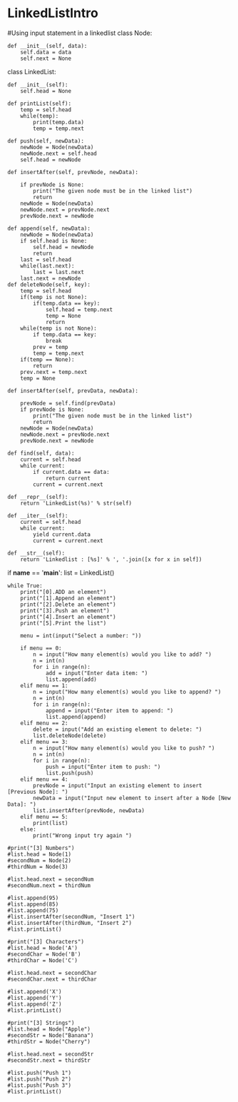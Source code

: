 # LinkedListIntro
#Using input statement in a linkedlist
class Node:

    def __init__(self, data):
        self.data = data
        self.next = None

class LinkedList:

    def __init__(self):
        self.head = None

    def printList(self):
        temp = self.head
        while(temp):
            print(temp.data)
            temp = temp.next

    def push(self, newData):
        newNode = Node(newData)
        newNode.next = self.head
        self.head = newNode

    def insertAfter(self, prevNode, newData):

        if prevNode is None:
            print("The given node must be in the linked list")
            return
        newNode = Node(newData)
        newNode.next = prevNode.next
        prevNode.next = newNode

    def append(self, newData):
        newNode = Node(newData)
        if self.head is None:
            self.head = newNode
            return
        last = self.head
        while(last.next):
            last = last.next
        last.next = newNode
    def deleteNode(self, key):
        temp = self.head
        if(temp is not None):
            if(temp.data == key):
                self.head = temp.next
                temp = None
                return
        while(temp is not None):
            if temp.data == key:
                break
            prev = temp
            temp = temp.next
        if(temp == None):
            return
        prev.next = temp.next
        temp = None

    def insertAfter(self, prevData, newData):

        prevNode = self.find(prevData)
        if prevNode is None:
            print("The given node must be in the linked list")
            return
        newNode = Node(newData)
        newNode.next = prevNode.next
        prevNode.next = newNode

    def find(self, data):
        current = self.head
        while current:
            if current.data == data:
                return current
            current = current.next

    def __repr__(self):
        return 'LinkedList(%s)' % str(self)

    def __iter__(self):
        current = self.head
        while current:
            yield current.data
            current = current.next

    def __str__(self):
        return 'Linkedlist : [%s]' % ', '.join([x for x in self])


if __name__ == '__main__':
    list = LinkedList()

    while True:
        print("[0].ADD an element")
        print("[1].Append an element")
        print("[2].Delete an element")
        print("[3].Push an element")
        print("[4].Insert an element")
        print("[5].Print the list")

        menu = int(input("Select a number: "))

        if menu == 0:
            n = input("How many element(s) would you like to add? ")
            n = int(n)
            for i in range(n):
                add = input("Enter data item: ")
                list.append(add)
        elif menu == 1:
            n = input("How many element(s) would you like to append? ")
            n = int(n)
            for i in range(n):
                append = input("Enter item to append: ")
                list.append(append)
        elif menu == 2:
            delete = input("Add an existing element to delete: ")
            list.deleteNode(delete)
        elif menu == 3:
            n = input("How many element(s) would you like to push? ")
            n = int(n)
            for i in range(n):
                push = input("Enter item to push: ")
                list.push(push)
        elif menu == 4:
            prevNode = input("Input an existing element to insert [Previous Node]: ")
            newData = input("Input new element to insert after a Node [New Data]: ")
            list.insertAfter(prevNode, newData)
        elif menu == 5:
            print(list)
        else:
            print("Wrong input try again ")

    #print("[3] Numbers")
    #list.head = Node(1)
    #secondNum = Node(2)
    #thirdNum = Node(3)

    #list.head.next = secondNum
    #secondNum.next = thirdNum

    #list.append(95)
    #list.append(85)
    #list.append(75)
    #list.insertAfter(secondNum, "Insert 1")
    #list.insertAfter(thirdNum, "Insert 2")
    #list.printList()

    #print("[3] Characters")
    #list.head = Node('A')
    #secondChar = Node('B')
    #thirdChar = Node('C')

    #list.head.next = secondChar
    #secondChar.next = thirdChar

    #list.append('X')
    #list.append('Y')
    #list.append('Z')
    #list.printList()

    #print("[3] Strings")
    #list.head = Node("Apple")
    #secondStr = Node("Banana")
    #thirdStr = Node("Cherry")

    #list.head.next = secondStr
    #secondStr.next = thirdStr

    #list.push("Push 1")
    #list.push("Push 2")
    #list.push("Push 3")
    #list.printList()
